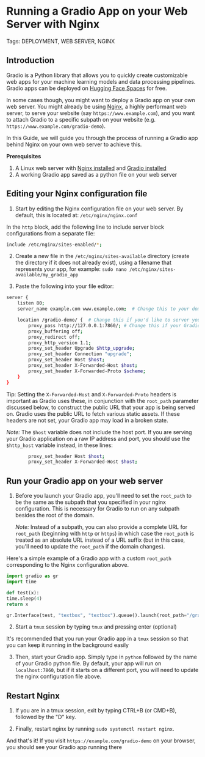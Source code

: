 # Running a Gradio App on your Web Server with Nginx

Tags: DEPLOYMENT, WEB SERVER, NGINX

## Introduction

Gradio is a Python library that allows you to quickly create customizable web apps for your machine learning models and data processing pipelines. Gradio apps can be deployed on [Hugging Face Spaces](https://hf.space) for free.

In some cases though, you might want to deploy a Gradio app on your own web server. You might already be using [Nginx](https://www.nginx.com/), a highly performant web server, to serve your website (say `https://www.example.com`), and you want to attach Gradio to a specific subpath on your website (e.g. `https://www.example.com/gradio-demo`).

In this Guide, we will guide you through the process of running a Gradio app behind Nginx on your own web server to achieve this.

**Prerequisites**

1. A Linux web server with [Nginx installed](https://www.nginx.com/blog/setting-up-nginx/) and [Gradio installed](/quickstart)
2. A working Gradio app saved as a python file on your web server

## Editing your Nginx configuration file

1. Start by editing the Nginx configuration file on your web server. By default, this is located at: `/etc/nginx/nginx.conf`

In the `http` block, add the following line to include server block configurations from a separate file:

```bash
include /etc/nginx/sites-enabled/*;
```

2. Create a new file in the `/etc/nginx/sites-available` directory (create the directory if it does not already exist), using a filename that represents your app, for example: `sudo nano /etc/nginx/sites-available/my_gradio_app`

3. Paste the following into your file editor:

```bash
server {
    listen 80;
    server_name example.com www.example.com;  # Change this to your domain name

    location /gradio-demo/ {  # Change this if you'd like to server your Gradio app on a different path
        proxy_pass http://127.0.0.1:7860/; # Change this if your Gradio app will be running on a different port
        proxy_buffering off;
        proxy_redirect off;
        proxy_http_version 1.1;
        proxy_set_header Upgrade $http_upgrade;
        proxy_set_header Connection "upgrade";
        proxy_set_header Host $host;
        proxy_set_header X-Forwarded-Host $host;
        proxy_set_header X-Forwarded-Proto $scheme;
    }
}
```

Tip: Setting the `X-Forwarded-Host` and `X-Forwarded-Proto` headers is important as Gradio uses these, in conjunction with the `root_path` parameter discussed below, to construct the public URL that your app is being served on. Gradio uses the public URL to fetch various static assets. If these headers are not set, your Gradio app may load in a broken state.

*Note:* The `$host` variable does not include the host port. If you are serving your Gradio application on a raw IP address and port, you should use the `$http_host` variable instead, in these lines:

```bash
        proxy_set_header Host $host;
        proxy_set_header X-Forwarded-Host $host;
```

## Run your Gradio app on your web server

1. Before you launch your Gradio app, you'll need to set the `root_path` to be the same as the subpath that you specified in your nginx configuration. This is necessary for Gradio to run on any subpath besides the root of the domain.

    *Note:* Instead of a subpath, you can also provide a complete URL for `root_path` (beginning with `http` or `https`) in which case the `root_path` is treated as an absolute URL instead of a URL suffix (but in this case, you'll need to update the `root_path` if the domain changes).

Here's a simple example of a Gradio app with a custom `root_path` corresponding to the Nginx configuration above.

```python
import gradio as gr
import time

def test(x):
time.sleep(4)
return x

gr.Interface(test, "textbox", "textbox").queue().launch(root_path="/gradio-demo")
```

2. Start a `tmux` session by typing `tmux` and pressing enter (optional)

It's recommended that you run your Gradio app in a `tmux` session so that you can keep it running in the background easily

3. Then, start your Gradio app. Simply type in `python` followed by the name of your Gradio python file. By default, your app will run on `localhost:7860`, but if it starts on a different port, you will need to update the nginx configuration file above.

## Restart Nginx

1. If you are in a tmux session, exit by typing CTRL+B (or CMD+B), followed by the "D" key.

2. Finally, restart nginx by running `sudo systemctl restart nginx`.

And that's it! If you visit `https://example.com/gradio-demo` on your browser, you should see your Gradio app running there

